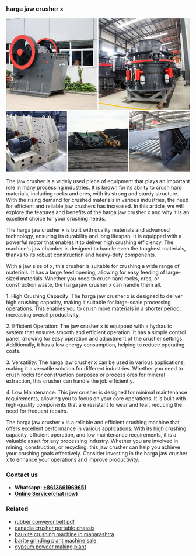 <h3>harga jaw crusher x</h3><img src='1708332910.jpg' alt=''><p>The jaw crusher is a widely used piece of equipment that plays an important role in many processing industries. It is known for its ability to crush hard materials, including rocks and ores, with its strong and sturdy structure. With the rising demand for crushed materials in various industries, the need for efficient and reliable jaw crushers has increased. In this article, we will explore the features and benefits of the harga jaw crusher x and why it is an excellent choice for your crushing needs.</p><p>The harga jaw crusher x is built with quality materials and advanced technology, ensuring its durability and long lifespan. It is equipped with a powerful motor that enables it to deliver high crushing efficiency. The machine's jaw chamber is designed to handle even the toughest materials, thanks to its robust construction and heavy-duty components.</p><p>With a jaw size of x, this crusher is suitable for crushing a wide range of materials. It has a large feed opening, allowing for easy feeding of large-sized materials. Whether you need to crush hard rocks, ores, or construction waste, the harga jaw crusher x can handle them all.</p><p>1. High Crushing Capacity: The harga jaw crusher x is designed to deliver high crushing capacity, making it suitable for large-scale processing operations. This enables you to crush more materials in a shorter period, increasing overall productivity.</p><p>2. Efficient Operation: The jaw crusher x is equipped with a hydraulic system that ensures smooth and efficient operation. It has a simple control panel, allowing for easy operation and adjustment of the crusher settings. Additionally, it has a low energy consumption, helping to reduce operating costs.</p><p>3. Versatility: The harga jaw crusher x can be used in various applications, making it a versatile solution for different industries. Whether you need to crush rocks for construction purposes or process ores for mineral extraction, this crusher can handle the job efficiently.</p><p>4. Low Maintenance: This jaw crusher is designed for minimal maintenance requirements, allowing you to focus on your core operations. It is built with high-quality components that are resistant to wear and tear, reducing the need for frequent repairs.</p><p>The harga jaw crusher x is a reliable and efficient crushing machine that offers excellent performance in various applications. With its high crushing capacity, efficient operation, and low maintenance requirements, it is a valuable asset for any processing industry. Whether you are involved in mining, construction, or recycling, this jaw crusher can help you achieve your crushing goals effectively. Consider investing in the harga jaw crusher x to enhance your operations and improve productivity.</p><h3>Contact us</h3><ul><li><strong>Whatsapp:&nbsp;<a href="https://wa.me/8613661969651">+8613661969651</a></strong></li><li><a href="https://swt.shibang-china.com/?git&amp;zhl&amp;harga jaw crusher x"><strong>Online Service(chat now)</strong></a></li></ul><h3>Related</h3><ul><li><a href='rubber conveyor belt pdf.md'>rubber conveyor belt pdf</a></li><li><a href='canadia crusher portable chassis.md'>canadia crusher portable chassis</a></li><li><a href='bauxite crushing machine in maharashtra.md'>bauxite crushing machine in maharashtra</a></li><li><a href='barite grinding plant machine sale.md'>barite grinding plant machine sale</a></li><li><a href='gypsum powder making plant.md'>gypsum powder making plant</a></li></ul>